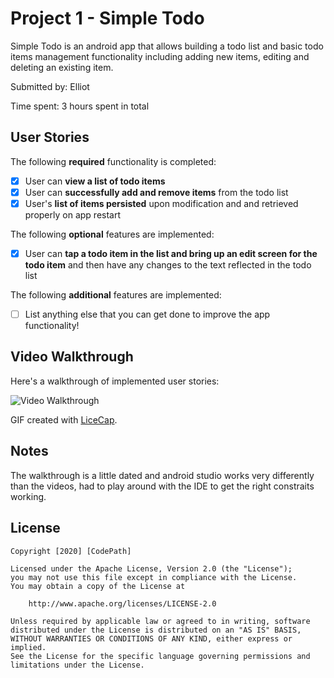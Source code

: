 # Project 1 - Simple Todo

Simple Todo is an android app that allows building a todo list and basic todo items management functionality including adding new items, editing and deleting an existing item.

Submitted by: Elliot

Time spent: 3 hours spent in total

## User Stories

The following **required** functionality is completed:

* [x] User can **view a list of todo items**
* [x] User can **successfully add and remove items** from the todo list
* [x] User's **list of items persisted** upon modification and and retrieved properly on app restart

The following **optional** features are implemented:

* [x] User can **tap a todo item in the list and bring up an edit screen for the todo item** and then have any changes to the text reflected in the todo list

The following **additional** features are implemented:

* [ ] List anything else that you can get done to improve the app functionality!

## Video Walkthrough

Here's a walkthrough of implemented user stories:

<blockquote class="imgur-embed-pub" lang="en" data-id="a/MLjtNeJ" data-context="false" ><a href="//imgur.com/a/MLjtNeJ"></a></blockquote><script async src="//s.imgur.com/min/embed.js" charset="utf-8"></script>

<img src='https://i.imgur.com/a/MLjtNeJ' title='Video Walkthrough' width='' alt='Video Walkthrough' />

GIF created with [LiceCap](http://www.cockos.com/licecap/).

## Notes

The walkthrough is a little dated and android studio works very differently than the videos, had to play around with the IDE to get the right constraits working.

## License

    Copyright [2020] [CodePath]

    Licensed under the Apache License, Version 2.0 (the "License");
    you may not use this file except in compliance with the License.
    You may obtain a copy of the License at

        http://www.apache.org/licenses/LICENSE-2.0

    Unless required by applicable law or agreed to in writing, software
    distributed under the License is distributed on an "AS IS" BASIS,
    WITHOUT WARRANTIES OR CONDITIONS OF ANY KIND, either express or implied.
    See the License for the specific language governing permissions and
    limitations under the License.

